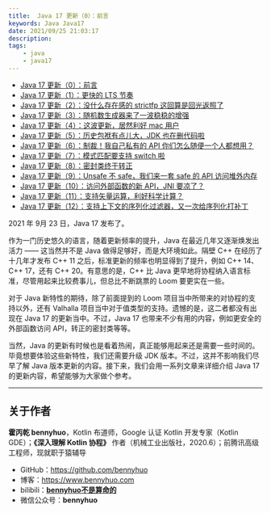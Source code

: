 ```yaml
---
title:  Java 17 更新（0）：前言 
keywords: Java Java17 
date: 2021/09/25 21:03:17
description: 
tags: 
    - java
    - java17 
---
```


>  



<!-- more -->

- [Java 17 更新（0）：前言](https://www.bennyhuo.com/2021/09/25/Java17-Updates-README/)
- [Java 17 更新（1）：更快的 LTS 节奏](https://www.bennyhuo.com/2021/09/26/Java17-Updates-01-intro/)
- [Java 17 更新（2）：没什么存在感的 strictfp 这回算是回光返照了](https://www.bennyhuo.com/2021/09/26/Java17-Updates-02-strictfp/)
- [Java 17 更新（3）：随机数生成器来了一波稳稳的增强](https://www.bennyhuo.com/2021/09/27/Java17-Updates-03-random/)
- [Java 17 更新（4）：这波更新，居然利好 mac 用户](https://www.bennyhuo.com/2021/09/27/Java17-Updates-04-mac/)
- [Java 17 更新（5）：历史包袱有点儿大，JDK 也在删代码啦](https://www.bennyhuo.com/2021/09/28/Java17-Updates-05-removed/)
- [Java 17 更新（6）：制裁！我自己私有的 API 你们怎么随便一个人都想用？](https://www.bennyhuo.com/2021/10/02/Java17-Updates-06-internals/)
- [Java 17 更新（7）：模式匹配要支持 switch 啦](https://www.bennyhuo.com/2021/10/02/Java17-Updates-07-switch/)
- [Java 17 更新（8）：密封类终于转正](https://www.bennyhuo.com/2021/10/02/Java17-Updates-08-sealedclass/)
- [Java 17 更新（9）：Unsafe 不 safe，我们来一套 safe 的 API 访问堆外内存](https://www.bennyhuo.com/2021/10/02/Java17-Updates-09-foreignapi-memory/)
- [Java 17 更新（10）：访问外部函数的新 API，JNI 要凉了？](https://www.bennyhuo.com/2021/10/02/Java17-Updates-10-foreignapi-callfunction/)
- [Java 17 更新（11）：支持矢量运算，利好科学计算？](https://www.bennyhuo.com/2021/10/02/Java17-Updates-11-vector/)
- [Java 17 更新（12）：支持上下文的序列化过滤器，又一次给序列化打补丁](https://www.bennyhuo.com/2021/10/02/Java17-Updates-12-contextserialfilter/)



2021 年 9月 23 日，Java 17 发布了。

作为一门历史悠久的语言，随着更新频率的提升，Java 在最近几年又逐渐焕发出活力 —— 这当然并不是 Java 做得足够好，而是大环境如此。隔壁 C++ 在经历了十几年才发布 C++ 11 之后，标准更新的频率也明显得到了提升，例如 C++ 14、C++ 17，还有 C++ 20。有意思的是，C++ 比 Java 更早地将协程纳入语言标准，尽管用起来比较费事儿，但总比不断跳票的 Loom 要更实在一些。

对于 Java 新特性的期待，除了前面提到的 Loom 项目当中所带来的对协程的支持以外，还有 Valhalla 项目当中对于值类型的支持。遗憾的是，这二者都没有出现在 Java 17 的更新当中。不过，Java 17 也带来不少有用的内容，例如更安全的外部函数访问 API，转正的密封类等等。

当然，Java 的更新有时候也是看着热闹，真正能够用起来还是需要一些时间的。毕竟想要体验这些新特性，我们还需要升级 JDK 版本。不过，这并不影响我们尽早了解 Java 版本更新的内容。接下来，我们会用一系列文章来详细介绍 Java 17 的更新内容，希望能够为大家做个参考。

---

## 关于作者

**霍丙乾 bennyhuo**，Kotlin 布道师，Google 认证 Kotlin 开发专家（Kotlin GDE）；**《深入理解 Kotlin 协程》** 作者（机械工业出版社，2020.6）；前腾讯高级工程师，现就职于猿辅导

* GitHub：https://github.com/bennyhuo
* 博客：https://www.bennyhuo.com
* bilibili：[**bennyhuo不是算命的**](https://space.bilibili.com/28615855)
* 微信公众号：**bennyhuo**
